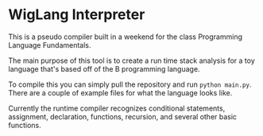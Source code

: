 # WigLang Interpreter

This is a pseudo compiler built in a weekend for the class Programming Language Fundamentals.

The main purpose of this tool is to create a run time stack analysis for a toy language that's based off of the B programming language.

To compile this you can simply pull the repository and run `python main.py`. There are a couple of example files for what the language looks like.

Currently the runtime compiler recognizes conditional statements, assignment, declaration, functions, recursion, and several other basic functions.

